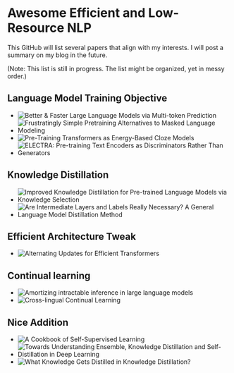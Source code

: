 # Awesome Efficient and Low-Resource NLP

This GitHub will list several papers that align with my interests. I will post a summary on my blog in the future.

(Note: This list is still in progress. The list might be organized, yet in messy order.)

## Language Model Training Objective 

- ![Better & Faster Large Language Models via Multi-token Prediction](https://arxiv.org/abs/2404.19737)
- ![Frustratingly Simple Pretraining Alternatives to Masked Language Modeling](https://arxiv.org/abs/2109.01819)
- ![Pre-Training Transformers as Energy-Based Cloze Models](https://arxiv.org/abs/2012.08561)
- ![ELECTRA: Pre-training Text Encoders as Discriminators Rather Than Generators](https://arxiv.org/abs/2003.10555)

## Knowledge Distillation
- ![Improved Knowledge Distillation for Pre-trained Language Models via Knowledge Selection](https://aclanthology.org/2022.findings-emnlp.464/)
- ![Are Intermediate Layers and Labels Really Necessary? A General Language Model Distillation Method](https://aclanthology.org/2023.findings-acl.614/)

## Efficient Architecture Tweak
- ![Alternating Updates for Efficient Transformers](https://arxiv.org/abs/2301.13310)


## Continual learning
- ![Amortizing intractable inference in large language models](https://openreview.net/forum?id=Ouj6p4ca60)
- ![Cross-lingual Continual Learning](https://aclanthology.org/2023.acl-long.217/)

## Nice Addition
- ![A Cookbook of Self-Supervised Learning](https://arxiv.org/abs/2304.12210)
- ![Towards Understanding Ensemble, Knowledge Distillation and Self-Distillation in Deep Learning](https://arxiv.org/abs/2012.09816)
- ![What Knowledge Gets Distilled in Knowledge Distillation?](https://arxiv.org/abs/2205.16004)
